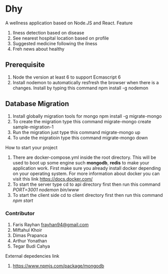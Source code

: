 # Dhy

A wellness application based on Node.JS and React.
Feature
1. Ilness detection based on disease
2. See nearest hospital location based on profile
3. Suggested medicine following the ilness
4. Freh news about healthy

## Prerequisite

1. Node the version at least 6 to support Ecmascript 6
2. Install nodemon to automatically resfresh the browser when there is a changes. Install by
   typing this command npm install -g nodemon

## Database Migration

1. Install globally migration tools for mongo npm install -g migrate-mongo
2. To create the migration type this command migrate-mongo create sample-migration-1
3. Run the migration just type this command migrate-mongo up
4. To unde the migratioin type this command migrate-mongo down

How to start your project

1. There are docker-compose.yml inside the root directory. This will be used to boot up some
    engine such **mongodb**, **redis** to make your application work. First make sure you already install docker
    depending on your operating system. For more information about docker you can visit this link https://docs.docker.com/
2. To start the server type cd to api directory first then run this command *PORT=3001 nodemon bin/www*
3. To start the client side cd to client directory first then run this command *npm start*

### Contributor

1. Faris Rayhan <frayhan94@gmail.com>
2. Miftahul Khoir
3. Dimas Prapanca
4. Arthur Yonathan
5. Tegar Budi Cahya

External depedencies link

1. https://www.npmjs.com/package/mongodb

